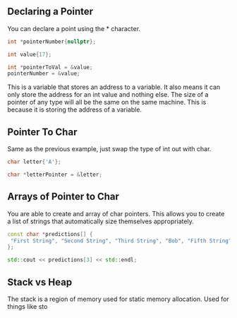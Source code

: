 
## Declaring a Pointer
You can declare a point using the * character. 

```C++
int *pointerNumber{nullptr};

int value{17};

int *pointerToVal = &value;
pointerNumber = &value;
```

This is a variable that stores an address to a variable. It also means it can only store the address for an int value and nothing else. The size of a pointer of any type will all be the same on the same machine. This is because it is storing the address of a variable.
## Pointer To Char
Same as the previous example, just swap the type of int out with char.
```C++
char letter{'A'};

char *letterPointer = &letter;
```

## Arrays of Pointer to Char
You are able to create and array of char pointers. This allows you to create a list of strings that automatically size themselves appropriately.
```C++
const char *predictions[] {
 "First String", "Second String", "Third String", "Bob", "Fifth String"
};

std::cout << predictions[3] << std::endl;
```
## Stack vs Heap

The stack is a region of memory used for static memory allocation. Used for things like sto